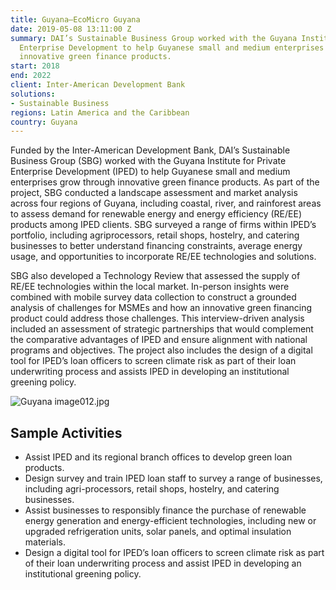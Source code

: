 ```yaml
---
title: Guyana—EcoMicro Guyana
date: 2019-05-08 13:11:00 Z
summary: DAI’s Sustainable Business Group worked with the Guyana Institute for Private
  Enterprise Development to help Guyanese small and medium enterprises grow through
  innovative green finance products.
start: 2018
end: 2022
client: Inter-American Development Bank
solutions:
- Sustainable Business
regions: Latin America and the Caribbean
country: Guyana
---
```


Funded by the Inter-American Development Bank, DAI’s Sustainable Business Group (SBG) worked with the Guyana Institute for Private Enterprise Development (IPED) to help Guyanese small and medium enterprises grow through innovative green finance products. As part of the project, SBG conducted a landscape assessment and market analysis across four regions of Guyana, including coastal, river, and rainforest areas to assess demand for renewable energy and energy efficiency (RE/EE) products among IPED clients. SBG surveyed a range of firms within IPED’s portfolio, including agriprocessors, retail shops, hostelry, and catering businesses to better understand financing constraints, average energy usage, and opportunities to incorporate RE/EE technologies and solutions. 

SBG also developed a Technology Review that assessed the supply of RE/EE technologies within the local market. In-person insights were combined with mobile survey data collection to construct a grounded analysis of challenges for MSMEs and how an innovative green financing product could address those challenges. This interview-driven analysis included an assessment of strategic partnerships that would complement the comparative advantages of IPED and ensure alignment with national programs and objectives. The project also includes the design of a digital tool for IPED’s loan officers to screen climate risk as part of their loan underwriting process and assists IPED in developing an institutional greening policy.

![Guyana image012.jpg](/uploads/Guyana%20image012.jpg)
 
## Sample Activities
 
* Assist IPED and its regional branch offices to develop green loan products.
* Design survey and train IPED loan staff to survey a range of businesses, including agri-processors, retail shops, hostelry, and catering businesses.
* Assist businesses to responsibly finance the purchase of renewable energy generation and energy-efficient technologies, including new or upgraded refrigeration units, solar panels, and optimal insulation materials.
* Design a digital tool for IPED’s loan officers to screen climate risk as part of their loan underwriting process and assist IPED in developing an institutional greening policy.